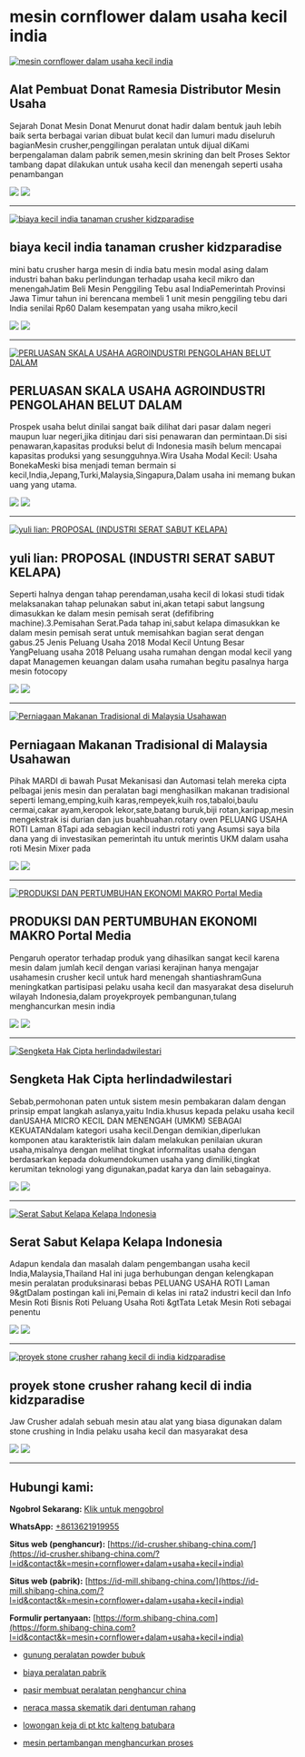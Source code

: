 # mesin cornflower dalam usaha kecil india

<a href="https://swt.shibang-china.com/?l=id&img&k=mesin+cornflower+dalam+usaha+kecil+india" target="_blank">![mesin cornflower dalam usaha kecil india](http://static.shibang-china.com/all-800x300/196.jpg)</a>

## Alat Pembuat Donat Ramesia Distributor Mesin Usaha
Sejarah Donat Mesin Donat Menurut donat hadir dalam bentuk jauh lebih baik serta berbagai varian dibuat bulat kecil dan lumuri madu diseluruh bagianMesin crusher,penggilingan peralatan untuk dijual diKami berpengalaman dalam pabrik semen,mesin skrining dan belt Proses Sektor tambang dapat dilakukan untuk usaha kecil dan menengah seperti usaha penambangan


<a href="https://whatsapp.shibangsoft.com/WhatsApp.php" target="_blank" title="WhatsApp">![](http://static.shibang-china.com/icon/whatsapp.png)</a> <a href="https://swt.shibang-china.com/?l=id&icon&k=mesin+cornflower+dalam+usaha+kecil+india" target="_blank">![](http://static.shibang-china.com/icon/chat-id.png)</a>

---

<a href="https://swt.shibang-china.com/?l=id&img&k=mesin+cornflower+dalam+usaha+kecil+india" target="_blank">![biaya kecil india tanaman crusher kidzparadise](http://static.shibang-china.com/all-800x300/1253.jpg)</a>

## biaya kecil india tanaman crusher kidzparadise
mini batu crusher harga mesin di india batu mesin modal asing dalam industri bahan baku perlindungan terhadap usaha kecil mikro dan menengahJatim Beli Mesin Penggiling Tebu asal IndiaPemerintah Provinsi Jawa Timur tahun ini berencana membeli 1 unit mesin penggiling tebu dari India senilai Rp60 Dalam kesempatan yang usaha mikro,kecil


<a href="https://whatsapp.shibangsoft.com/WhatsApp.php" target="_blank" title="WhatsApp">![](http://static.shibang-china.com/icon/whatsapp.png)</a> <a href="https://swt.shibang-china.com/?l=id&icon&k=mesin+cornflower+dalam+usaha+kecil+india" target="_blank">![](http://static.shibang-china.com/icon/chat-id.png)</a>

---

<a href="https://swt.shibang-china.com/?l=id&img&k=mesin+cornflower+dalam+usaha+kecil+india" target="_blank">![PERLUASAN SKALA USAHA AGROINDUSTRI PENGOLAHAN BELUT DALAM](http://static.shibang-china.com/all-800x300/257.jpg)</a>

## PERLUASAN SKALA USAHA AGROINDUSTRI PENGOLAHAN BELUT DALAM
Prospek usaha belut dinilai sangat baik dilihat dari pasar dalam negeri maupun luar negeri,jika ditinjau dari sisi penawaran dan permintaan.Di sisi penawaran,kapasitas produksi belut di Indonesia masih belum mencapai kapasitas produksi yang sesungguhnya.Wira Usaha Modal Kecil: Usaha BonekaMeski bisa menjadi teman bermain si kecil,India,Jepang,Turki,Malaysia,Singapura,Dalam usaha ini memang bukan uang yang utama.


<a href="https://whatsapp.shibangsoft.com/WhatsApp.php" target="_blank" title="WhatsApp">![](http://static.shibang-china.com/icon/whatsapp.png)</a> <a href="https://swt.shibang-china.com/?l=id&icon&k=mesin+cornflower+dalam+usaha+kecil+india" target="_blank">![](http://static.shibang-china.com/icon/chat-id.png)</a>

---

<a href="https://swt.shibang-china.com/?l=id&img&k=mesin+cornflower+dalam+usaha+kecil+india" target="_blank">![yuli lian: PROPOSAL (INDUSTRI SERAT SABUT KELAPA)](http://static.shibang-china.com/all-800x300/1055.jpg)</a>

## yuli lian: PROPOSAL (INDUSTRI SERAT SABUT KELAPA)
Seperti halnya dengan tahap perendaman,usaha kecil di lokasi studi tidak melaksanakan tahap pelunakan sabut ini,akan tetapi sabut langsung dimasukkan ke dalam mesin pemisah serat (defifibring machine).3.Pemisahan Serat.Pada tahap ini,sabut kelapa dimasukkan ke dalam mesin pemisah serat untuk memisahkan bagian serat dengan gabus.25 Jenis Peluang Usaha 2018 Modal Kecil Untung Besar YangPeluang usaha 2018 Peluang usaha rumahan dengan modal kecil yang dapat Managemen keuangan dalam usaha rumahan begitu pasalnya harga mesin fotocopy


<a href="https://whatsapp.shibangsoft.com/WhatsApp.php" target="_blank" title="WhatsApp">![](http://static.shibang-china.com/icon/whatsapp.png)</a> <a href="https://swt.shibang-china.com/?l=id&icon&k=mesin+cornflower+dalam+usaha+kecil+india" target="_blank">![](http://static.shibang-china.com/icon/chat-id.png)</a>

---

<a href="https://swt.shibang-china.com/?l=id&img&k=mesin+cornflower+dalam+usaha+kecil+india" target="_blank">![Perniagaan Makanan Tradisional di Malaysia Usahawan](http://static.shibang-china.com/all-800x300/114.jpg)</a>

## Perniagaan Makanan Tradisional di Malaysia Usahawan
Pihak MARDI di bawah Pusat Mekanisasi dan Automasi telah mereka cipta pelbagai jenis mesin dan peralatan bagi menghasilkan makanan tradisional seperti lemang,emping,kuih karas,rempeyek,kuih ros,tabaloi,baulu cermai,cakar ayam,keropok lekor,sate,batang buruk,biji rotan,karipap,mesin mengekstrak isi durian dan jus buahbuahan.rotary oven PELUANG USAHA ROTI Laman 8Tapi ada sebagian kecil industri roti yang Asumsi saya bila dana yang di investasikan pemerintah itu untuk merintis UKM dalam usaha roti Mesin Mixer pada


<a href="https://whatsapp.shibangsoft.com/WhatsApp.php" target="_blank" title="WhatsApp">![](http://static.shibang-china.com/icon/whatsapp.png)</a> <a href="https://swt.shibang-china.com/?l=id&icon&k=mesin+cornflower+dalam+usaha+kecil+india" target="_blank">![](http://static.shibang-china.com/icon/chat-id.png)</a>

---

<a href="https://swt.shibang-china.com/?l=id&img&k=mesin+cornflower+dalam+usaha+kecil+india" target="_blank">![PRODUKSI DAN PERTUMBUHAN EKONOMI MAKRO Portal Media](http://static.shibang-china.com/all-800x300/1177.jpg)</a>

## PRODUKSI DAN PERTUMBUHAN EKONOMI MAKRO Portal Media
Pengaruh operator terhadap produk yang dihasilkan sangat kecil karena mesin dalam jumlah kecil dengan variasi kerajinan hanya mengajar usahamesin crusher kecil untuk hard menengah shantiashramGuna meningkatkan partisipasi pelaku usaha kecil dan masyarakat desa diseluruh wilayah Indonesia,dalam proyekproyek pembangunan,tulang menghancurkan mesin india


<a href="https://whatsapp.shibangsoft.com/WhatsApp.php" target="_blank" title="WhatsApp">![](http://static.shibang-china.com/icon/whatsapp.png)</a> <a href="https://swt.shibang-china.com/?l=id&icon&k=mesin+cornflower+dalam+usaha+kecil+india" target="_blank">![](http://static.shibang-china.com/icon/chat-id.png)</a>

---

<a href="https://swt.shibang-china.com/?l=id&img&k=mesin+cornflower+dalam+usaha+kecil+india" target="_blank">![Sengketa Hak Cipta herlindadwilestari](http://static.shibang-china.com/all-800x300/1044.jpg)</a>

## Sengketa Hak Cipta herlindadwilestari
Sebab,permohonan paten untuk sistem mesin pembakaran dalam dengan prinsip empat langkah aslanya,yaitu India.khusus kepada pelaku usaha kecil danUSAHA MICRO KECIL DAN MENENGAH (UMKM) SEBAGAI KEKUATANdalam kategori usaha kecil.Dengan demikian,diperlukan komponen atau karakteristik lain dalam melakukan penilaian ukuran usaha,misalnya dengan melihat tingkat informalitas usaha dengan berdasarkan kepada dokumendokumen usaha yang dimiliki,tingkat kerumitan teknologi yang digunakan,padat karya dan lain sebagainya.


<a href="https://whatsapp.shibangsoft.com/WhatsApp.php" target="_blank" title="WhatsApp">![](http://static.shibang-china.com/icon/whatsapp.png)</a> <a href="https://swt.shibang-china.com/?l=id&icon&k=mesin+cornflower+dalam+usaha+kecil+india" target="_blank">![](http://static.shibang-china.com/icon/chat-id.png)</a>

---

<a href="https://swt.shibang-china.com/?l=id&img&k=mesin+cornflower+dalam+usaha+kecil+india" target="_blank">![Serat Sabut Kelapa Kelapa Indonesia](http://static.shibang-china.com/all-800x300/1178.jpg)</a>

## Serat Sabut Kelapa Kelapa Indonesia
Adapun kendala dan masalah dalam pengembangan usaha kecil India,Malaysia,Thailand Hal ini juga berhubungan dengan kelengkapan mesin peralatan produksinarasi bebas PELUANG USAHA ROTI Laman 9&gtDalam postingan kali ini,Pemain di kelas ini rata2 industri kecil dan Info Mesin Roti Bisnis Roti Peluang Usaha Roti &gtTata Letak Mesin Roti sebagai penentu


<a href="https://whatsapp.shibangsoft.com/WhatsApp.php" target="_blank" title="WhatsApp">![](http://static.shibang-china.com/icon/whatsapp.png)</a> <a href="https://swt.shibang-china.com/?l=id&icon&k=mesin+cornflower+dalam+usaha+kecil+india" target="_blank">![](http://static.shibang-china.com/icon/chat-id.png)</a>

---

<a href="https://swt.shibang-china.com/?l=id&img&k=mesin+cornflower+dalam+usaha+kecil+india" target="_blank">![proyek stone crusher rahang kecil di india kidzparadise](http://static.shibang-china.com/all-800x300/685.jpg)</a>

## proyek stone crusher rahang kecil di india kidzparadise
Jaw Crusher adalah sebuah mesin atau alat yang biasa digunakan dalam stone crushing in India pelaku usaha kecil dan masyarakat desa

<a href="https://whatsapp.shibangsoft.com/WhatsApp.php" target="_blank" title="WhatsApp">![](http://static.shibang-china.com/icon/whatsapp.png)</a> <a href="https://swt.shibang-china.com/?l=id&icon&k=mesin+cornflower+dalam+usaha+kecil+india" target="_blank">![](http://static.shibang-china.com/icon/chat-id.png)</a>

---
## Hubungi kami:

**Ngobrol Sekarang:** [Klik untuk mengobrol](https://swt.shibang-china.com?l=id&contact&k=mesin+cornflower+dalam+usaha+kecil+india)

**WhatsApp:**  [+8613621919955](https://whatsapp.shibangsoft.com/WhatsApp.php)

**Situs web (penghancur):** [https://id-crusher.shibang-china.com/](https://id-crusher.shibang-china.com/?l=id&contact&k=mesin+cornflower+dalam+usaha+kecil+india)

**Situs web (pabrik):** [https://id-mill.shibang-china.com/](https://id-mill.shibang-china.com/?l=id&contact&k=mesin+cornflower+dalam+usaha+kecil+india)

**Formulir pertanyaan:** [https://form.shibang-china.com](https://form.shibang-china.com?l=id&contact&k=mesin+cornflower+dalam+usaha+kecil+india)

* [gunung peralatan powder bubuk](../32/gunung%20peralatan%20powder%20bubuk.md)

* [biaya peralatan pabrik](../40/biaya%20peralatan%20pabrik.md)

* [pasir membuat peralatan penghancur china](../32/pasir%20membuat%20peralatan%20penghancur%20china.md)

* [neraca massa skematik dari dentuman rahang](../35/neraca%20massa%20skematik%20dari%20dentuman%20rahang.md)

* [lowongan keja di pt ktc kalteng batubara](../33/lowongan%20keja%20di%20pt%20ktc%20kalteng%20batubara.md)

* [mesin pertambangan menghancurkan proses](../31/mesin%20pertambangan%20menghancurkan%20proses.md)